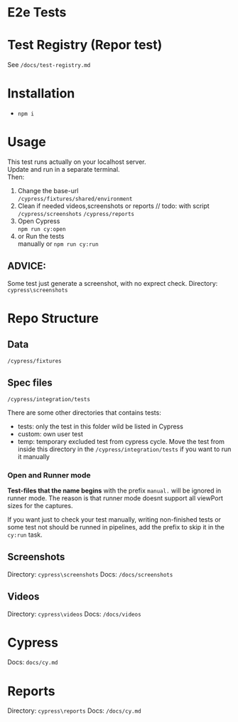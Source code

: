 # E2e Tests

# Test Registry (Repor test)

See `/docs/test-registry.md`

# Installation

- `npm i`

# Usage

This test runs actually on your localhost server.  
Update and run in a separate terminal.  
Then:

1. Change the base-url  
   `/cypress/fixtures/shared/environment`
2. Clean if needed videos,screenshots or reports // todo: with script
   `/cypress/screenshots`
   `/cypress/reports`
3. Open Cypress  
   `npm run cy:open`
4. or Run the tests  
   manually or `npm run cy:run`

## ADVICE:

Some test just generate a screenshot, with no exprect check.
Directory: `cypress\screenshots`

# Repo Structure

## Data

`/cypress/fixtures`

## Spec files

`/cypress/integration/tests`

There are some other directories that contains tests:

- tests: only the test in this folder wild be listed in Cypress
- custom: own user test
- temp: temporary excluded test from cypress cycle.
  Move the test from inside this directory in the `/cypress/integration/tests`
  if you want to run it manually

### Open and Runner mode

**Test-files that the name begins** with the prefix `manual.` will be ignored in runner mode.
The reason is that runner mode doesnt support all viewPort sizes for the captures.

If you want just to check your test manually,
writing non-finished tests or some test not should be runned in pipelines,
add the prefix to skip it in the `cy:run` task.

## Screenshots

Directory: `cypress\screenshots`
Docs: `/docs/screenshots`

## Videos

Directory: `cypress\videos`
Docs: `/docs/videos`

# Cypress

Docs: `docs/cy.md`

# Reports

Directory: `cypress\reports`
Docs: `/docs/cy.md`
